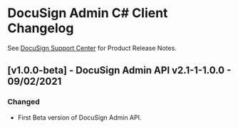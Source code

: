 # DocuSign Admin C# Client Changelog
See [DocuSign Support Center](https://support.docusign.com/en/releasenotes/) for Product Release Notes.

## [v1.0.0-beta] - DocuSign Admin API v2.1-1-1.0.0 - 09/02/2021
### Changed
- First Beta version of DocuSign Admin API.
